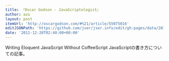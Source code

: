 ```yaml
---
title: 『Oscar Godson - JavaScriptologist』
author: azu
layout: post
itemUrl: 'http://oscargodson.com/#%21/article/55075016'
editJSONPath: 'https://github.com/jser/jser.info/edit/gh-pages/data/2011/12/index.json'
date: '2011-12-20T02:40:00+00:00'
---
```

Writing Eloquent JavaScript Without CoffeeScript
JavaScriptの書き方についての記事。
